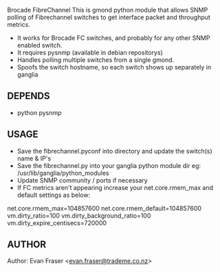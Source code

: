 Brocade FibreChannel
This is gmond python module that allows SNMP polling of Fibrechannel switches to get interface packet and throughput metrics.

  * It works for Brocade FC switches, and probably for any other SNMP enabled switch.
  * It requires pysnmp (available in debian repositorys)
  * Handles polling multiple switches from a single gmond.
  * Spoofs the switch hostname, so each switch shows up separately in ganglia

## DEPENDS
  * python pysnmp

## USAGE
  * Save the fibrechannel.pyconf into directory and update the switch(s) name & IP's
  * Save the fibrechannel.py into your ganglia python module dir eg:  /usr/lib/ganglia/python_modules
  * Update SNMP community / ports if necessary
  * If FC metrics aren't appearing increase your net.core.rmem_max and default settings as below:

net.core.rmem_max=104857600
net.core.rmem_default=104857600
vm.dirty_ratio=100
vm.dirty_background_ratio=100
vm.dirty_expire_centisecs=720000

## AUTHOR

Author: Evan Fraser &lt;evan.fraser@trademe.co.nz&gt;

